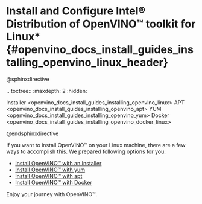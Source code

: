 # Install and Configure Intel® Distribution of OpenVINO™ toolkit for Linux* {#openvino_docs_install_guides_installing_openvino_linux_header}

@sphinxdirective

.. toctree::
   :maxdepth: 2
   :hidden:

   Installer <openvino_docs_install_guides_installing_openvino_linux>
   APT <openvino_docs_install_guides_installing_openvino_apt>
   YUM <openvino_docs_install_guides_installing_openvino_yum>
   Docker <openvino_docs_install_guides_installing_openvino_docker_linux>

@endsphinxdirective

If you want to install OpenVINO™ on your Linux machine, there are a few ways to accomplish this. We prepared following options for you: 

* [Install OpenVINO™ with an Installer](installing-openvino-linux.md)
* [Install OpenVINO™ with yum](installing-openvino-yum.md)
* [Install OpenVINO™ with apt](installing-openvino-apt.md)
* [Install OpenVINO™ with Docker](installing-openvino-docker-linux.md)

Enjoy your journey with OpenVINO™.

